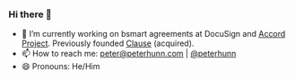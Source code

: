 ### Hi there 👋

- 🔭 I’m currently working on bsmart agreements at DocuSign and [Accord Project](http://github.com/accordproject). Previously founded [Clause](http://github.com/clausehq) (acquired). 
- 📫 How to reach me: peter@peterhunn.com | [@peterhunn](http://twitter.com/peterhunn) 
- 😄 Pronouns: He/Him
<!---- 🌱 I’m currently learning ...
- 👯 I’m looking to collaborate on ...
- 🤔 I’m looking for help with ...
- 💬 Ask me about ...
- ⚡ Fun fact: ...
-->
